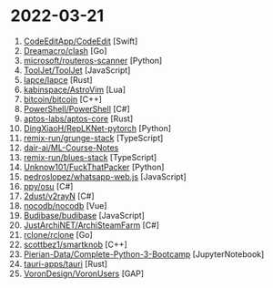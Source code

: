 # 2022-03-21

1. [CodeEditApp/CodeEdit](https://github.com/CodeEditApp/CodeEdit "CodeEdit App for macOS – Elevate your code editing experience. Open source, free forever.") [Swift]
2. [Dreamacro/clash](https://github.com/Dreamacro/clash "A rule-based tunnel in Go.") [Go]
3. [microsoft/routeros-scanner](https://github.com/microsoft/routeros-scanner "Tool to scan for RouterOS (Mikrotik) forensic artifacts and vulnerabilities.") [Python]
4. [ToolJet/ToolJet](https://github.com/ToolJet/ToolJet "Extensible low-code framework for building business applications. Connect to databases, cloud storages, GraphQL, API endpoints, Airtable, etc and build apps using drag and drop application builder. Built using JavaScript/TypeScript. 🚀") [JavaScript]
5. [lapce/lapce](https://github.com/lapce/lapce "Lightning-fast and Powerful Code Editor written in Rust") [Rust]
6. [kabinspace/AstroVim](https://github.com/kabinspace/AstroVim "AstroVim is an aesthetic and feature-rich neovim config that is extensible and easy to use with a great set of plugins") [Lua]
7. [bitcoin/bitcoin](https://github.com/bitcoin/bitcoin "Bitcoin Core integration/staging tree") [C++]
8. [PowerShell/PowerShell](https://github.com/PowerShell/PowerShell "PowerShell for every system!") [C#]
9. [aptos-labs/aptos-core](https://github.com/aptos-labs/aptos-core "A layer 1 for everyone!") [Rust]
10. [DingXiaoH/RepLKNet-pytorch](https://github.com/DingXiaoH/RepLKNet-pytorch "") [Python]
11. [remix-run/grunge-stack](https://github.com/remix-run/grunge-stack "The Remix Stack for deploying to AWS with DynamoDB, authentication, testing, linting, formatting, etc.") [TypeScript]
12. [dair-ai/ML-Course-Notes](https://github.com/dair-ai/ML-Course-Notes "🎓 Sharing course notes on all topics related to machine learning, NLP, and AI") 
13. [remix-run/blues-stack](https://github.com/remix-run/blues-stack "The Remix Stack for deploying to Fly with PostgreSQL, authentication, testing, linting, formatting, etc.") [TypeScript]
14. [Unknow101/FuckThatPacker](https://github.com/Unknow101/FuckThatPacker "A simple python packer to easily bypass Windows Defender") [Python]
15. [pedroslopez/whatsapp-web.js](https://github.com/pedroslopez/whatsapp-web.js "A WhatsApp client library for NodeJS that connects through the WhatsApp Web browser app") [JavaScript]
16. [ppy/osu](https://github.com/ppy/osu "rhythm is just a *click* away!") [C#]
17. [2dust/v2rayN](https://github.com/2dust/v2rayN "A V2Ray client for Windows, support Xray core and v2fly core") [C#]
18. [nocodb/nocodb](https://github.com/nocodb/nocodb "🔥 🔥 🔥 Open Source Airtable Alternative") [Vue]
19. [Budibase/budibase](https://github.com/Budibase/budibase "Budibase is an open-source low-code platform for creating internal apps in minutes. Supports PostgreSQL, MySQL, MSSQL, MongoDB, Rest API, Docker, K8s 🚀") [JavaScript]
20. [JustArchiNET/ArchiSteamFarm](https://github.com/JustArchiNET/ArchiSteamFarm "C# application with primary purpose of farming Steam cards from multiple accounts simultaneously.") [C#]
21. [rclone/rclone](https://github.com/rclone/rclone "rsync for cloud storage - Google Drive, S3, Dropbox, Backblaze B2, One Drive, Swift, Hubic, Wasabi, Google Cloud Storage, Yandex Files") [Go]
22. [scottbez1/smartknob](https://github.com/scottbez1/smartknob "Haptic input knob with software-defined endstops and virtual detents") [C++]
23. [Pierian-Data/Complete-Python-3-Bootcamp](https://github.com/Pierian-Data/Complete-Python-3-Bootcamp "Course Files for Complete Python 3 Bootcamp Course on Udemy") [JupyterNotebook]
24. [tauri-apps/tauri](https://github.com/tauri-apps/tauri "Build smaller, faster, and more secure desktop applications with a web frontend.") [Rust]
25. [VoronDesign/VoronUsers](https://github.com/VoronDesign/VoronUsers "Voron Community mods, slicer profiles and firmware configurations.") [GAP]
